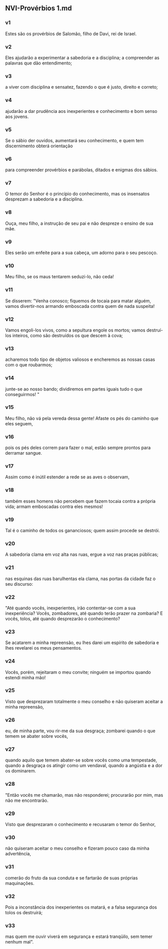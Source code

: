 ## NVI-Provérbios 1.md
### v1
 Estes são os provérbios de Salomão, filho de Davi, rei de Israel.
### v2
 Eles ajudarão a experimentar a sabedoria e a disciplina; a compreender as palavras que dão entendimento;
### v3
 a viver com disciplina e sensatez, fazendo o que é justo, direito e correto;
### v4
 ajudarão a dar prudência aos inexperientes e conhecimento e bom senso aos jovens.
### v5
 Se o sábio der ouvidos, aumentará seu conhecimento, e quem tem discernimento obterá orientação
### v6
 para compreender provérbios e parábolas, ditados e enigmas dos sábios.
### v7
 O temor do Senhor é o princípio do conhecimento, mas os insensatos desprezam a sabedoria e a disciplina.
### v8
 Ouça, meu filho, a instrução de seu pai e não despreze o ensino de sua mãe.
### v9
 Eles serão um enfeite para a sua cabeça, um adorno para o seu pescoço.
### v10
 Meu filho, se os maus tentarem seduzi-lo, não ceda!
### v11
 Se disserem: "Venha conosco; fiquemos de tocaia para matar alguém, vamos divertir-nos armando emboscada contra quem de nada suspeita!
### v12
 Vamos engoli-los vivos, como a sepultura engole os mortos; vamos destruí-los inteiros, como são destruídos os que descem à cova;
### v13
 acharemos todo tipo de objetos valiosos e encheremos as nossas casas com o que roubarmos;
### v14
 junte-se ao nosso bando; dividiremos em partes iguais tudo o que conseguirmos! "
### v15
 Meu filho, não vá pela vereda dessa gente! Afaste os pés do caminho que eles seguem,
### v16
 pois os pés deles correm para fazer o mal, estão sempre prontos para derramar sangue.
### v17
 Assim como é inútil estender a rede se as aves o observam,
### v18
 também esses homens não percebem que fazem tocaia contra a própria vida; armam emboscadas contra eles mesmos!
### v19
 Tal é o caminho de todos os gananciosos; quem assim procede se destrói.
### v20
 A sabedoria clama em voz alta nas ruas, ergue a voz nas praças públicas;
### v21
 nas esquinas das ruas barulhentas ela clama, nas portas da cidade faz o seu discurso:
### v22
 "Até quando vocês, inexperientes, irão contentar-se com a sua inexperiência? Vocês, zombadores, até quando terão prazer na zombaria? E vocês, tolos, até quando desprezarão o conhecimento?
### v23
 Se acatarem a minha repreensão, eu lhes darei um espírito de sabedoria e lhes revelarei os meus pensamentos.
### v24
 Vocês, porém, rejeitaram o meu convite; ninguém se importou quando estendi minha mão!
### v25
 Visto que desprezaram totalmente o meu conselho e não quiseram aceitar a minha repreensão,
### v26
 eu, de minha parte, vou rir-me da sua desgraça; zombarei quando o que temem se abater sobre vocês,
### v27
 quando aquilo que temem abater-se sobre vocês como uma tempestade, quando a desgraça os atingir como um vendaval, quando a angústia e a dor os dominarem.
### v28
 "Então vocês me chamarão, mas não responderei; procurarão por mim, mas não me encontrarão.
### v29
 Visto que desprezaram o conhecimento e recusaram o temor do Senhor,
### v30
 não quiseram aceitar o meu conselho e fizeram pouco caso da minha advertência,
### v31
 comerão do fruto da sua conduta e se fartarão de suas próprias maquinações.
### v32
 Pois a inconstância dos inexperientes os matará, e a falsa segurança dos tolos os destruirá;
### v33
 mas quem me ouvir viverá em segurança e estará tranqüilo, sem temer nenhum mal".
